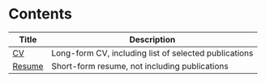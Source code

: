 # Contents

| Title | Description |
| --- | --- |
| [CV](cv.html) | Long-form CV, including list of selected publications |
| [Resume](resume.html) | Short-form resume, not including publications |
